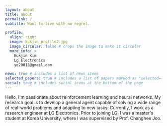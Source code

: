 ```yaml
---
layout: about
title: about
permalink: /
subtitle: Want to live with no regret.

profile:
  align: right
  image: kukjin_profile2.jpg
  image_circular: false # crops the image to make it circular
  more_info: >
    Kukjin Kim
    Lg Electronics
    ye20013@gmail.com

news: true # includes a list of news items
selected_papers: true # includes a list of papers marked as "selected={true}"
social: true # includes social icons at the bottom of the page
---
```


Hello, I'm passionate about reinforcement learning and neural networks. My research goal is to develop a general agent capable of solving a wide range of real-world problems and adapting to new tasks. Currently, I work as a research engineer at LG Electronics. Prior to joining LG, I was a master's student at Korea University, where I was supervised by Prof. Changhee Joo.
